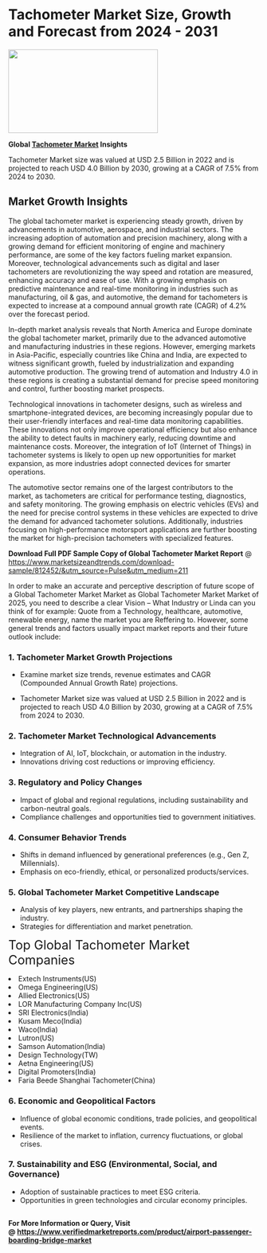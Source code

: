 <H1>Tachometer Market Size, Growth and Forecast from 2024 - 2031</H1><img class="aligncenter size-medium wp-image-584254" src="https://thirdeyenews.in/wp-content/uploads/2024/09/Global-Market-Research-300x168.jpeg" alt="" width="300" height="168" /><p><strong>Global&nbsp;<a href="https://www.marketsizeandtrends.com/download-sample/812452/&amp;utm_source=Pulse&amp;utm_medium=211">Tachometer Market</a> Insights</strong></p><p>Tachometer Market size was valued at USD 2.5 Billion in 2022 and is projected to reach USD 4.0 Billion by 2030, growing at a CAGR of 7.5% from 2024 to 2030.</p><p><h2>Market Growth Insights</h2> <p>The global tachometer market is experiencing steady growth, driven by advancements in automotive, aerospace, and industrial sectors. The increasing adoption of automation and precision machinery, along with a growing demand for efficient monitoring of engine and machinery performance, are some of the key factors fueling market expansion. Moreover, technological advancements such as digital and laser tachometers are revolutionizing the way speed and rotation are measured, enhancing accuracy and ease of use. With a growing emphasis on predictive maintenance and real-time monitoring in industries such as manufacturing, oil & gas, and automotive, the demand for tachometers is expected to increase at a compound annual growth rate (CAGR) of 4.2% over the forecast period. </p> <p>In-depth market analysis reveals that North America and Europe dominate the global tachometer market, primarily due to the advanced automotive and manufacturing industries in these regions. However, emerging markets in Asia-Pacific, especially countries like China and India, are expected to witness significant growth, fueled by industrialization and expanding automotive production. The growing trend of automation and Industry 4.0 in these regions is creating a substantial demand for precise speed monitoring and control, further boosting market prospects.</p> <p>Technological innovations in tachometer designs, such as wireless and smartphone-integrated devices, are becoming increasingly popular due to their user-friendly interfaces and real-time data monitoring capabilities. These innovations not only improve operational efficiency but also enhance the ability to detect faults in machinery early, reducing downtime and maintenance costs. Moreover, the integration of IoT (Internet of Things) in tachometer systems is likely to open up new opportunities for market expansion, as more industries adopt connected devices for smarter operations.</p> <p>The automotive sector remains one of the largest contributors to the market, as tachometers are critical for performance testing, diagnostics, and safety monitoring. The growing emphasis on electric vehicles (EVs) and the need for precise control systems in these vehicles are expected to drive the demand for advanced tachometer solutions. Additionally, industries focusing on high-performance motorsport applications are further boosting the market for high-precision tachometers with specialized features.</p> <p></p><p><span class=""><strong>Download Full PDF Sample Copy of Global Tachometer Market Report</strong> @ <a href="https://www.marketsizeandtrends.com/download-sample/812452/&amp;utm_source=Pulse&amp;utm_medium=211" target="_blank">https://www.marketsizeandtrends.com/download-sample/812452/&amp;utm_source=Pulse&amp;utm_medium=211</a></span></p><p>In order to make an accurate and perceptive description of future scope of a Global&nbsp;Tachometer Market Market as Global&nbsp;Tachometer Market Market of 2025, you need to describe a clear Vision &ndash; What Industry or Linda can you think of for example: Quote from a Technology, healthcare, automotive, renewable energy, name the market you are Reffering to. However, some general trends and factors usually impact market reports and their future outlook include:</p><h3>1.&nbsp;<strong>Tachometer Market Growth Projections</strong></h3><ul><li>Examine market size trends, revenue estimates and CAGR (Compounded Annual Growth Rate) projections.</li><li><p>Tachometer Market size was valued at USD 2.5 Billion in 2022 and is projected to reach USD 4.0 Billion by 2030, growing at a CAGR of 7.5% from 2024 to 2030.</p></li></ul><h3>2.&nbsp;<strong>Tachometer Market Technological Advancements</strong></h3><ul><li>Integration of AI, IoT, blockchain, or automation in the industry.</li><li>Innovations driving cost reductions or improving efficiency.</li></ul><h3>3.&nbsp;<strong>Regulatory and Policy Changes</strong></h3><ul><li>Impact of global and regional regulations, including sustainability and carbon-neutral goals.</li><li>Compliance challenges and opportunities tied to government initiatives.</li></ul><h3>4.&nbsp;<strong>Consumer Behavior Trends</strong></h3><ul><li>Shifts in demand influenced by generational preferences (e.g., Gen Z, Millennials).</li><li>Emphasis on eco-friendly, ethical, or personalized products/services.</li></ul><h3>5.&nbsp;<strong>Global Tachometer Market Competitive Landscape</strong></h3><ul><li>Analysis of key players, new entrants, and partnerships shaping the industry.</li><li>Strategies for differentiation and market penetration.</li></ul><p data-pm-slice="1 1 []"><span style="color: inherit; font-family: inherit; font-size: 25px;">Top Global Tachometer Market Companies</span></p><div class="" data-test-id=""><p><li>Extech Instruments(US)</li><li> Omega Engineering(US)</li><li> Allied Electronics(US)</li><li> LOR Manufacturing Company Inc(US)</li><li> SRI Electronics(India)</li><li> Kusam Meco(India)</li><li> Waco(India)</li><li> Lutron(US)</li><li> Samson Automation(India)</li><li> Design Technology(TW)</li><li> Aetna Engineering(US)</li><li> Digital Promoters(India)</li><li> Faria Beede Shanghai Tachometer(China)</li></p></div><h3>6.&nbsp;<strong>Economic and Geopolitical Factors</strong></h3><ul><li>Influence of global economic conditions, trade policies, and geopolitical events.</li><li>Resilience of the market to inflation, currency fluctuations, or global crises.</li></ul><h3>7.&nbsp;<strong>Sustainability and ESG (Environmental, Social, and Governance)</strong></h3><ul><li>Adoption of sustainable practices to meet ESG criteria.</li><li>Opportunities in green technologies and circular economy principles.</li></ul><h2><strong style="font-size: 14px;">For More Information or Query, Visit @&nbsp;</strong><a style="background-color: #ffffff; font-size: 14px;" href="https://www.marketsizeandtrends.com/report/tachometer-market/" target="_blank">https://www.verifiedmarketreports.com/product/airport-passenger-boarding-bridge-market</a></h2>
